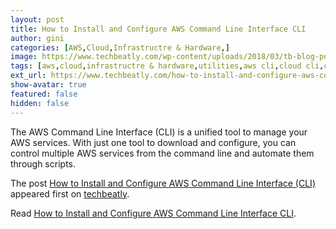 ```yaml
---
layout: post
title: How to Install and Configure AWS Command Line Interface CLI
author: gini
categories: [AWS,Cloud,Infrastructre & Hardware,]
image: https://www.techbeatly.com/wp-content/uploads/2018/03/tb-blog-posters-aws-cli-1024x683.png
tags: [aws,cloud,infrastructre & hardware,utilities,aws cli,cloud cli,command line interface,]
ext_url: https://www.techbeatly.com/how-to-install-and-configure-aws-command-line-interface-cli/
show-avatar: true
featured: false
hidden: false
---
```


<p>The AWS Command Line Interface (CLI) is a unified tool to manage your AWS services. With just one tool to download and configure, you can control multiple AWS services from the command line and automate them through scripts.</p>
<p>The post <a href="https://www.techbeatly.com/how-to-install-and-configure-aws-command-line-interface-cli/">How to Install and Configure AWS Command Line Interface (CLI)</a> appeared first on <a href="https://www.techbeatly.com">techbeatly</a>.</p>

Read [How to Install and Configure AWS Command Line Interface CLI](https://www.techbeatly.com/how-to-install-and-configure-aws-command-line-interface-cli/).